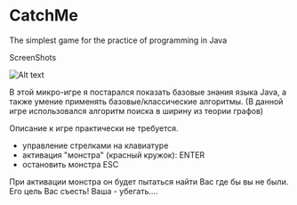 CatchMe
=======

The simplest game for the practice of programming in Java

ScreenShots

![Alt text](http://i.imgur.com/YURw3mN.png "Optional title")

В этой микро-игре я постарался показать базовые знания языка Java,
а также умение применять базовые/классические алгоритмы.
(В данной игре использовался алгоритм поиска в ширину из теории графов)


Описание к игре практически не требуется.
- управление стрелками на клавиатуре
- активация "монстра" (красный кружок): ENTER
- остановить монстра ESC

При активации монстра он будет пытаться найти Вас где бы вы не были.
Его цель Вас съесть!
Ваша - убегать....
